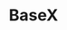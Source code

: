 ---
codehost: https://github.com/BaseXdb/basex
logohandle: basex
sort: basex
title: BaseX
website: https://basex.org/
---